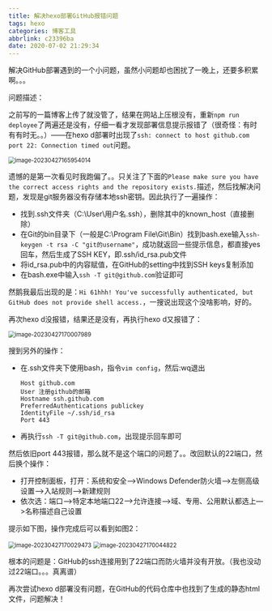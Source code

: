 ```yaml
---
title: 解决hexo部署GitHub报错问题
tags: hexo
categories: 博客工具
abbrlink: c23396ba
date: 2020-07-02 21:29:34
---
```


解决GitHub部署遇到的一个小问题，虽然小问题却也困扰了一晚上，还要多积累啊。。。

<!--more-->

问题描述：

之前写的一篇博客上传了就没管了，结果在网站上压根没有，重新`npm run deployee`了两遍还是没有，仔细一看才发现部署信息提示报错了（很奇怪：有时有有时无。。）——在hexo d部署时出现了`ssh: connect to host github.com port 22: Connection timed out`问题。

<img src="https://jihulab.com/Leslie61/imagelake/-/raw/main/pictures/2023/04/image-20230427165954014.png" alt="image-20230427165954014" style="zoom:80%;" />

遗憾的是第一次看见时我跑偏了。。只关注了下面的`Please make sure you have the correct access rights and the repository exists.`描述，然后找解决问题，发现是git服务器没有存储本地ssh密钥。因此执行了一遍操作：

- 找到.ssh文件夹（C:\User\用户名\.ssh），删除其中的known_host（直接删除）
- 在Git的bin目录下（一般是C:\Program File\Git\Bin）找到bash.exe输入`ssh-keygen -t rsa -C "git的username"`，成功就返回一些提示信息，都直接yes回车，然后生成了SSH KEY，即.ssh/id_rsa.pub文件
- 将id_rsa.pub中的内容赋值，在GitHub的setting中找到SSH keys复制添加
- 在bash.exe中输入`ssh -T git@github.com`验证即可

然鹅我最后出现的是：`Hi 61hhh! You've successfully authenticated, but GitHub does not provide shell access.`，一搜说出现这个没啥影响，好的。

再次hexo d没报错，结果还是没有，再执行hexo d又报错了：

<img src="https://jihulab.com/Leslie61/imagelake/-/raw/main/pictures/2023/04/image-20230427170007989.png" alt="image-20230427170007989" style="zoom:80%;" />

搜到另外的操作：

- 在.ssh文件夹下使用bash，指令`vim config`，然后:wq退出

  ```
  Host github.com
  User 注册github的邮箱
  Hostname ssh.github.com
  PreferredAuthentications publickey
  IdentityFile ~/.ssh/id_rsa
  Port 443
  ```

- 再执行`ssh -T git@github.com`，出现提示回车即可

然后依旧port 443报错，那么就不是这个端口的问题了。。改回默认的22端口，然后换个操作：

- 打开控制面板，打开：系统和安全—>Windows Defender防火墙—>左侧高级设置—>入站规则—>新建规则
- 依次选：端口—>特定本地端口22—>允许连接—>域、专用、公用默认都选上—>名称描述自己设置

提示如下图，操作完成后可以看到如图2：

<img src="https://jihulab.com/Leslie61/imagelake/-/raw/main/pictures/2023/04/image-20230427170029473.png" alt="image-20230427170029473" style="zoom:80%;" />

<img src="https://jihulab.com/Leslie61/imagelake/-/raw/main/pictures/2023/04/image-20230427170044822.png" alt="image-20230427170044822" style="zoom:80%;" />

根本的问题是：GitHub的ssh连接用到了22端口而防火墙并没有开放。（我也没动过22端口。。。真离谱）

再次尝试hexo d部署没有问题，在GitHub的代码仓库中也找到了生成的静态html文件，问题解决！











































